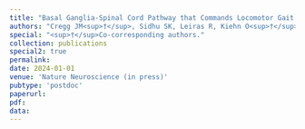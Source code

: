 ```yaml
---
title: "Basal Ganglia-Spinal Cord Pathway that Commands Locomotor Gait Asymmetries in Mice"
authors: "Cregg JM<sup>†</sup>, Sidhu SK, Leiras R, Kiehn O<sup>†</sup>"
special: "<sup>†</sup>Co-corresponding authors."
collection: publications
special2: true
permalink:
date: 2024-01-01
venue: 'Nature Neuroscience (in press)'
pubtype: 'postdoc'
paperurl: 
pdf: 
data: 
---
```

